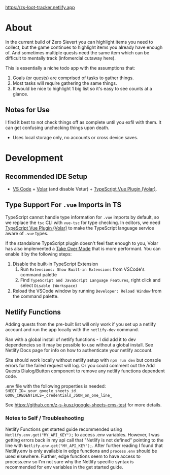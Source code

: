 https://zs-loot-tracker.netlify.app

# About

In the current build of Zero Sievert you can highlight items you need to collect, but the game continues to highlight items you already have enough of. And sometimes multiple quests need the same item which can be difficult to mentally track (infomercial cutaway here).

This is essentially a niche todo app with the assumptions that:

1. Goals (or quests) are comprised of tasks to gather things.
2. Most tasks will require gathering the same things.
3. It would be nice to highlight 1 big list so it's easy to see counts at a glance.

## Notes for Use

I find it best to not check things off as complete until you exfil with them. It can get confusing unchecking things upon death.

-   Uses local storage only, no accounts or cross device saves.

# Development

## Recommended IDE Setup

-   [VS Code](https://code.visualstudio.com/) + [Volar](https://marketplace.visualstudio.com/items?itemName=Vue.volar) (and disable Vetur) + [TypeScript Vue Plugin (Volar)](https://marketplace.visualstudio.com/items?itemName=Vue.vscode-typescript-vue-plugin).

## Type Support For `.vue` Imports in TS

TypeScript cannot handle type information for `.vue` imports by default, so we replace the `tsc` CLI with `vue-tsc` for type checking. In editors, we need [TypeScript Vue Plugin (Volar)](https://marketplace.visualstudio.com/items?itemName=Vue.vscode-typescript-vue-plugin) to make the TypeScript language service aware of `.vue` types.

If the standalone TypeScript plugin doesn't feel fast enough to you, Volar has also implemented a [Take Over Mode](https://github.com/johnsoncodehk/volar/discussions/471#discussioncomment-1361669) that is more performant. You can enable it by the following steps:

1. Disable the built-in TypeScript Extension
    1. Run `Extensions: Show Built-in Extensions` from VSCode's command palette
    2. Find `TypeScript and JavaScript Language Features`, right click and select `Disable (Workspace)`
2. Reload the VSCode window by running `Developer: Reload Window` from the command palette.

## Netlify Functions

Adding quests from the pre-built list will only work if you set up a netlify account and run the app locally with the `netlify-dev` command.

Ran with a global install of netlify functions - I did add it to dev dependencies so it may be possible to use without a global install. See Netlify Docs page for info on how to authenticate your netlify account.

Site should work locally without netlify setup with `npm run dev` but console errors for the failed request will log.
Or you could comment out the Add Quests Dialog/Button component to remove any netlify functions dependent code.

.env file with the following properties is needed:
`SHEET_ID=_your_google_sheets_id_`
`GOOG_CREDENTIALS=_credentials_JSON_on_one_line_`

See https://github.com/z-s-kusz/google-sheets-cms-test for more details.

### Notes to Self / Troubleshooting

Netlify Functions get started guide recommended using `Netlify.env.get("MY_API_KEY");` to access .env variables.
However, I was getting errors back in my api call that "Netlify is not defined" pointing to the line with `Netlify.env.get("MY_API_KEY");`.
After further reading I found that Netlify.env is only available in edge functions and `process.env` should be used elsewhere.
Further, edge functions seem to have access to process.env so I'm not sure why the Netlify specific syntax is recommended for env variables in the get started guide.
